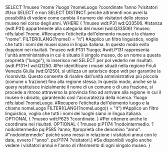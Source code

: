SELECT ?museo ?nome ?luogo ?nomeLuogo ?coordinate ?anno ?visitatori #Uso SELECT e non SELECT DISTINCT perché altrimenti non avrei la possibilità di vedere come cambia il numero dei visitatori dello stesso museo nel corso degli anni.
WHERE {
?museo wdt:P31 wd:Q33506. #Istanza (wdt:P31) appartenente alla categoria dei musei (wd:Q33506)
?museo rdfs:label ?nome. #Recupero l'etichetta dell'elemento museo e la chiamo "nome".
  FILTER((LANG(?nome)) = "it") #Applico un filtro linguistico, voglio che tutti i nomi dei musei siano in lingua italiana. In questo modo evito doppioni nei risultati.
?museo wdt:P131 ?luogo; #wdt.P131 rappresenta l'unità amministrativa in cui è situato il singolo museo, do un nome a questa proprietà ("luogo"), lo inserisco nel SELECT per poi vederlo nei risultati.
(wdt:P131*) wd:Q1250. #Per identificare i musei situati nella regione Friuli Venezia Giulia (wd:Q1250), si utilizza un asterisco dopo wdt per garantire la ricorsività. Questo consente di risalire dall'unità amministrativa più piccola (comune o frazione) fino alla regione stessa. In questo modo, anche se la query restituisce inizialmente il nome di un comune o di una frazione, si procede a ritroso attraverso la provincia fino ad arrivare alla regione in cui il museo è ubicato, garantendo così l'accuratezza della ricerca.
?luogo rdfs:label ?nomeLuogo. #Recupero l'etichetta dell'elemento luogo e la chiamo nomeLuogo
FILTER((LANG(?nomeLuogo)) = "it") #Applico un filtro linguistico, voglio che tutti i nomi dei luoghi siano in lingua italiana.
OPTIONAL { ?museo wdt:P625 ?coordinate. } #Per ottenere anche le coordinate nei risultati.
OPTIONAL {
?museo p:P1174 ?nodointermedio. ?nodointermedio pq:P585 ?anno; #proprietà che denomino "anno". #"nodointermedio" poiché sono messi in relazione i visitatori annui con le date, ovvero l'"anno". 
ps:P1174 ?visitatori.} #Se disponibili voglio anche vedere i visitatori annui e l'anno di riferimento di ogni singolo museo. 
}
